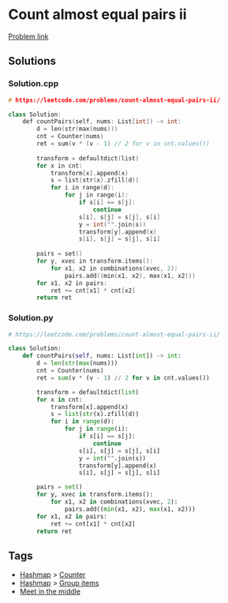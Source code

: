 # Count almost equal pairs ii

[Problem link](https://leetcode.com/problems/count-almost-equal-pairs-ii/)

## Solutions


### Solution.cpp
```cpp
# https://leetcode.com/problems/count-almost-equal-pairs-ii/

class Solution:
    def countPairs(self, nums: List[int]) -> int:
        d = len(str(max(nums)))
        cnt = Counter(nums)
        ret = sum(v * (v - 1) // 2 for v in cnt.values())
        
        transform = defaultdict(list)
        for x in cnt: 
            transform[x].append(x)
            s = list(str(x).zfill(d))
            for i in range(d): 
                for j in range(i): 
                    if s[i] == s[j]:
                        continue
                    s[i], s[j] = s[j], s[i]
                    y = int("".join(s))
                    transform[y].append(x)
                    s[i], s[j] = s[j], s[i]
        
        pairs = set() 
        for y, xvec in transform.items():
            for x1, x2 in combinations(xvec, 2): 
                pairs.add((min(x1, x2), max(x1, x2)))
        for x1, x2 in pairs:
            ret += cnt[x1] * cnt[x2]
        return ret
```
### Solution.py
```py
# https://leetcode.com/problems/count-almost-equal-pairs-ii/

class Solution:
    def countPairs(self, nums: List[int]) -> int:
        d = len(str(max(nums)))
        cnt = Counter(nums)
        ret = sum(v * (v - 1) // 2 for v in cnt.values())

        transform = defaultdict(list)
        for x in cnt:
            transform[x].append(x)
            s = list(str(x).zfill(d))
            for i in range(d):
                for j in range(i):
                    if s[i] == s[j]:
                        continue
                    s[i], s[j] = s[j], s[i]
                    y = int("".join(s))
                    transform[y].append(x)
                    s[i], s[j] = s[j], s[i]

        pairs = set()
        for y, xvec in transform.items():
            for x1, x2 in combinations(xvec, 2):
                pairs.add((min(x1, x2), max(x1, x2)))
        for x1, x2 in pairs:
            ret += cnt[x1] * cnt[x2]
        return ret
```
## Tags

* [Hashmap](/Collections/hashmap.md#hashmap) > [Counter](/Collections/hashmap.md#counter)
* [Hashmap](/Collections/hashmap.md#hashmap) > [Group items](/Collections/hashmap.md#group-items)
* [Meet in the middle](/Collections/meet-in-the-middle.md#meet-in-the-middle)
